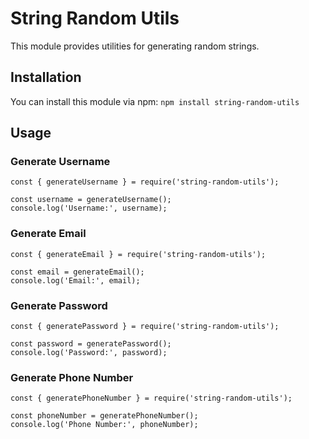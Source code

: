 # String Random Utils

This module provides utilities for generating random strings.

## Installation

You can install this module via npm: `npm install string-random-utils`

## Usage

### Generate Username
```
const { generateUsername } = require('string-random-utils');

const username = generateUsername();
console.log('Username:', username);
```

### Generate Email
```
const { generateEmail } = require('string-random-utils');

const email = generateEmail();
console.log('Email:', email);

```

### Generate Password
```
const { generatePassword } = require('string-random-utils');

const password = generatePassword();
console.log('Password:', password);

```
### Generate Phone Number

```
const { generatePhoneNumber } = require('string-random-utils');

const phoneNumber = generatePhoneNumber();
console.log('Phone Number:', phoneNumber);

```